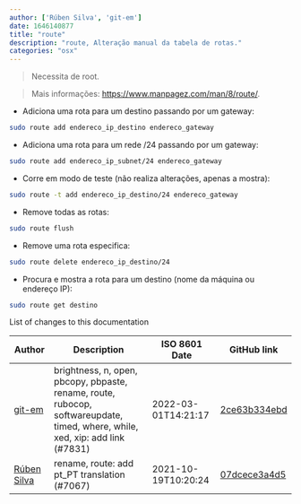 ```yaml
---
author: ['Rúben Silva', 'git-em']
date: 1646140877
title: "route"
description: "route, Alteração manual da tabela de rotas."
categories: "osx"
---
```

> Necessita de root.

> Mais informações: <https://www.manpagez.com/man/8/route/>.

- Adiciona uma rota para um destino passando por um gateway:

```bash
sudo route add endereco_ip_destino endereco_gateway
```

- Adiciona uma rota para um rede /24 passando por um gateway:

```bash
sudo route add endereco_ip_subnet/24 endereco_gateway
```

- Corre em modo de teste (não realiza alterações, apenas a mostra):

```bash
sudo route -t add endereco_ip_destino/24 endereco_gateway
```

- Remove todas as rotas:

```bash
sudo route flush
```

- Remove uma rota especifica:

```bash
sudo route delete endereco_ip_destino/24
```

- Procura e mostra a rota para um destino (nome da máquina ou endereço IP):

```bash
sudo route get destino
```
List of changes to this documentation


Author | Description | ISO 8601 Date | GitHub link
------|-----|-----|-----
[git-em](mailto:56173216+git-em@users.noreply.github.com) | brightness, n, open, pbcopy, pbpaste, rename, route, rubocop, softwareupdate, timed, where, while, xed, xip: add link (#7831) | 2022-03-01T14:21:17 | [2ce63b334ebd](https://github.com/tldr-pages/tldr/commit/2ce63b334ebd26bb9e46be904fcc19884974e397)
[Rúben Silva](mailto:rubensilva945@gmail.com) | rename, route: add pt_PT translation (#7067) | 2021-10-19T10:20:24 | [07dcece3a4d5](https://github.com/tldr-pages/tldr/commit/07dcece3a4d538d45c4c6dddad392072081c4769)

